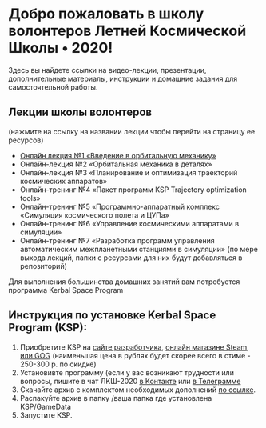 # Добро пожаловать в школу волонтеров Летней Космической Школы • 2020!
Здесь вы найдете ссылки на видео-лекции, презентации, дополнительные материалы,
инструкции и домашние задания для самостоятельной работы.

## Лекции школы волонтеров
(нажмите на ссылку на названии лекции чтобы перейти на страницу ее ресурсов)
* [Онлайн лекция №1 «Введение в орбитальную механику»](https://github.com/1greywind/space-school-volunteer/tree/master/%D0%9B%D0%B5%D0%BA%D1%86%D0%B8%D1%8F%20%E2%84%961)
* Онлайн-лекция №2 «Орбитальная механика в деталях»
* Онлайн-лекция №3 «Планирование и оптимизация траекторий космических    аппаратов»
* Онлайн-тренинг №4 «Пакет программ KSP Trajectory optimization tools»
* Онлайн-тренинг №5 «Программно-аппаратный комплекс «Симуляция космического полета и ЦУПа»
* Онлайн-тренинг №6 «Управление космическими аппаратами в симуляции»
* Онлайн-тренинг №7 «Разработка программ управления автоматическим межпланетными станциями в симуляции» 
(по мере выхода лекций, папки с ресурсами для них будут добавляться в репозиторий)

Для выполнения большинства домашних занятий вам потребуется программа Kerbal Space Program

## Инструкция по установке Kerbal Space Program (KSP):
1. Приобретите KSP на
    [сайте разработчика](https://www.kerbalspaceprogram.com/store/),
    [онлайн магазине Steam](https://store.steampowered.com/app/220200/Kerbal_Space_Program/),
    [или GOG](https://www.gog.com/game/kerbal_space_program)
    (наименьшая цена в рублях будет скорее всего в стиме - 250-300 р. по скидке)
2. Установивте программу (если у вас возникают трудности или вопросы,
   пишите в чат ЛКШ-2020 [в Контакте](https://vk.me/join/AJQ1d_3CuBfywdM9wDb9kgNs)
   или [в Телеграмме](https://t.me/space_school_chat)
3. Скачайте архив с комплектом необходимых дополнений [по ссылке](http://spaceprogram.ru/GameData-LKSH-2020-volunteer-modpack.zip).
4. Распакуйте архив в папку /ваша папка где установлена KSP/GameData
5. Запустите KSP.


